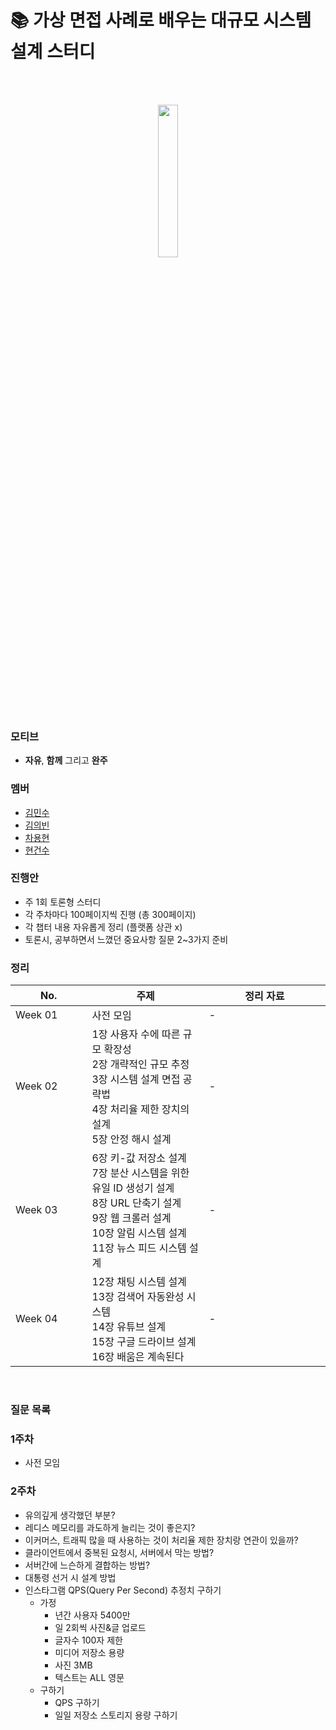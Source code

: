 # 📚 가상 면접 사례로 배우는 대규모 시스템 설계 스터디

<br>
<br>

<p align="center">
	<img src="https://user-images.githubusercontent.com/76584547/223130312-318dd7f5-f884-447a-80e2-922dc7512086.png" width="25%" height="25%"/>
</p>

### 모티브
+ **자유**, **함께** 그리고 **완주**

### 멤버
+ [김민수](https://github.com/minsoozz)
+ [김의빈](https://github.com/JoeCP17)
+ [차용현]()
+ [현건수](https://github.com/hgs-study)

### 진행안
+ 주 1회 토론형 스터디
+ 각 주차마다 100페이지씩 진행 (총 300페이지)
+ 각 챕터 내용 자유롭게 정리 (플랫폼 상관 x)
+ 토론시, 공부하면서 느꼈던 중요사항 질문 2~3가지 준비

### 정리

|No. <img width=150/>|주제 <img width=300/>| 정리 자료 <img width=300/>|
|---|---|---|
|Week 01|사전 모임| - |
|Week 02|1장 사용자 수에 따른 규모 확장성<br>2장 개략적인 규모 추정<br>3장 시스템 설계 면접 공략법<br>4장 처리율 제한 장치의 설계<br>5장 안정 해시 설계| - |
|Week 03|6장 키-값 저장소 설계<br>7장 분산 시스템을 위한 유일 ID 생성기 설계<br>8장 URL 단축기 설계<br>9장 웹 크롤러 설계<br>10장 알림 시스템 설계<br>11장 뉴스 피드 시스템 설계| - |
|Week 04|12장 채팅 시스템 설계<br>13장 검색어 자동완성 시스템<br>14장 유튜브 설계<br>15장 구글 드라이브 설계<br>16장 배움은 계속된다| - |

<br>

### 질문 목록
### 1주차 
- 사전 모임

### 2주차
- 유의깊게 생각했던 부분?
- 레디스 메모리를 과도하게 늘리는 것이 좋은지?
- 이커머스, 트래픽 많을 때 사용하는 것이 처리율 제한 장치랑 연관이 있을까?
- 클라이언트에서 중복된 요청시, 서버에서 막는 방법?
- 서버간에 느슨하게 결합하는 방법?
- 대통령 선거 시 설계 방법
- 인스타그램 QPS(Query Per Second) 추정치 구하기
    - 가정
        - 년간 사용자 5400만
        - 일 2회씩 사진&글 업로드
        - 글자수 100자 제한
        - 미디어 저장소 용량
        - 사진 3MB
        - 텍스트는 ALL 영문
    - 구하기
        - QPS 구하기
        - 일일 저장소 스토리지 용량 구하기 
    
